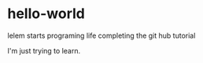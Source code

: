 # hello-world
lelem starts programing life completing the git hub tutorial

I'm just trying to learn.
